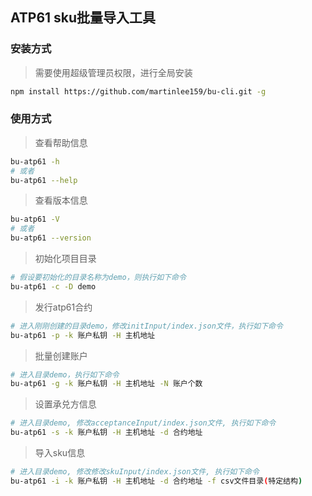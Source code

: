 ## ATP61 sku批量导入工具

### 安装方式

>需要使用超级管理员权限，进行全局安装

```bash
npm install https://github.com/martinlee159/bu-cli.git -g
```

### 使用方式

> 查看帮助信息

```bash
bu-atp61 -h 
# 或者
bu-atp61 --help
```

> 查看版本信息

```bash
bu-atp61 -V
# 或者
bu-atp61 --version
```

> 初始化项目目录

```bash
# 假设要初始化的目录名称为demo，则执行如下命令
bu-atp61 -c -D demo
```

> 发行atp61合约

```bash
# 进入刚刚创建的目录demo，修改initInput/index.json文件，执行如下命令
bu-atp61 -p -k 账户私钥 -H 主机地址
```

> 批量创建账户

```bash
# 进入目录demo，执行如下命令
bu-atp61 -g -k 账户私钥 -H 主机地址 -N 账户个数
```

> 设置承兑方信息

```bash
# 进入目录demo, 修改acceptanceInput/index.json文件, 执行如下命令
bu-atp61 -s -k 账户私钥 -H 主机地址 -d 合约地址
```

> 导入sku信息

```bash
# 进入目录demo, 修改修改skuInput/index.json文件, 执行如下命令
bu-atp61 -i -k 账户私钥 -H 主机地址 -d 合约地址 -f csv文件目录(特定结构)
```
